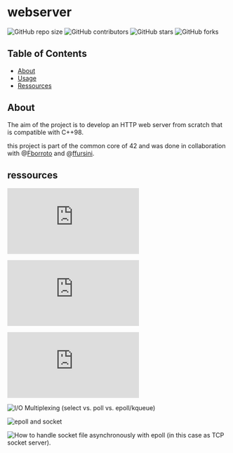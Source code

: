# webserver

![GitHub repo size](https://img.shields.io/github/repo-size/redadoo/webserver)
![GitHub contributors](https://img.shields.io/github/contributors/redadoo/webserver)
![GitHub stars](https://img.shields.io/github/stars/redadoo/webserver?style=social)
![GitHub forks](https://img.shields.io/github/forks/redadoo/webserver?style=social)

## Table of Contents

- [About](#about)
- [Usage](#usage)
- [Ressources](#ressources)

## About

The aim of the project is to develop an HTTP web server from scratch that is compatible with C++98.

this project is part of the common core of 42 and was done in collaboration with @[Fborroto](https://github.com/Fborroto) and @[ffursini](https://github.com/ffursini).

## ressources

![How nginx processes a request](http://nginx.org/en/docs/http/request_processing.html)

![How nginx server names works](http://nginx.org/en/docs/http/server_names.html)

![how nginx syntax works](http://nginx.org/en/docs/beginners_guide.html)

![I/O Multiplexing (select vs. poll vs. epoll/kqueue)](https://nima101.github.io/io_multiplexing)

![epoll and socket](https://stackoverflow.com/questions/66916835c-confused-by-epoll-and-socket-fd-on-linux-systems-and-async-threads)

![How to handle socket file asynchronously with epoll (in this case as TCP socket server).](https://stackoverflow.com/questions/66916835/c-confused-by-epoll-and-socket-fd-on-linux-systems-and-async-threads)
